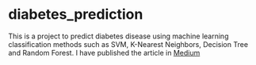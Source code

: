 # diabetes_prediction

This is a project to predict diabetes disease using machine learning classification methods such as SVM, K-Nearest Neighbors, Decision Tree and Random Forest. I have published the article in [Medium](https://medium.com/@darwinQed/diabetes-prediction-using-random-forest-classifier-with-hyperparametertuning-97a86c36ea50)
